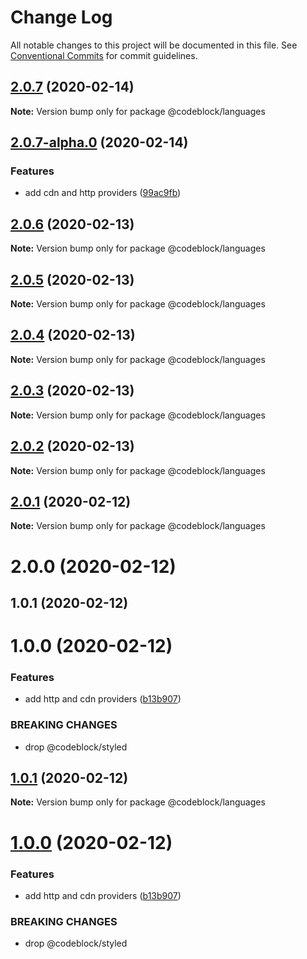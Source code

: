 # Change Log

All notable changes to this project will be documented in this file.
See [Conventional Commits](https://conventionalcommits.org) for commit guidelines.

## [2.0.7](https://github.com/codeblockjs/codeblock/compare/@codeblock/languages@2.0.7-alpha.0...@codeblock/languages@2.0.7) (2020-02-14)

**Note:** Version bump only for package @codeblock/languages





## [2.0.7-alpha.0](https://github.com/codeblockjs/codeblock/compare/@codeblock/languages@2.0.6...@codeblock/languages@2.0.7-alpha.0) (2020-02-14)


### Features

* add cdn and http providers ([99ac9fb](https://github.com/codeblockjs/codeblock/commit/99ac9fb57c3cc2dbf0fd5540e2502967fdd239ae))





## [2.0.6](https://github.com/codeblockjs/codeblock/compare/@codeblock/languages@2.0.5...@codeblock/languages@2.0.6) (2020-02-13)

**Note:** Version bump only for package @codeblock/languages





## [2.0.5](https://github.com/codeblockjs/codeblock/compare/@codeblock/languages@2.0.4...@codeblock/languages@2.0.5) (2020-02-13)

**Note:** Version bump only for package @codeblock/languages





## [2.0.4](https://github.com/codeblockjs/codeblock/compare/@codeblock/languages@2.0.3...@codeblock/languages@2.0.4) (2020-02-13)

**Note:** Version bump only for package @codeblock/languages





## [2.0.3](https://github.com/codeblockjs/codeblock/compare/@codeblock/languages@2.0.2...@codeblock/languages@2.0.3) (2020-02-13)

**Note:** Version bump only for package @codeblock/languages





## [2.0.2](https://github.com/codeblockjs/codeblock/compare/@codeblock/languages@2.0.1...@codeblock/languages@2.0.2) (2020-02-13)

**Note:** Version bump only for package @codeblock/languages





## [2.0.1](https://github.com/codeblockjs/codeblock/compare/@codeblock/languages@2.0.0...@codeblock/languages@2.0.1) (2020-02-12)

**Note:** Version bump only for package @codeblock/languages





# 2.0.0 (2020-02-12)



## 1.0.1 (2020-02-12)



# 1.0.0 (2020-02-12)


### Features

* add http and cdn providers ([b13b907](https://github.com/codeblockjs/codeblock/commit/b13b9076ca2a0ddf637bc2e102da6490f6b66a2e))


### BREAKING CHANGES

* drop @codeblock/styled





## [1.0.1](https://github.com/codeblockjs/codeblock/compare/v1.0.0...v1.0.1) (2020-02-12)

**Note:** Version bump only for package @codeblock/languages





# [1.0.0](https://github.com/codeblockjs/codeblock/compare/v0.0.2...v1.0.0) (2020-02-12)


### Features

* add http and cdn providers ([b13b907](https://github.com/codeblockjs/codeblock/commit/b13b9076ca2a0ddf637bc2e102da6490f6b66a2e))


### BREAKING CHANGES

* drop @codeblock/styled

